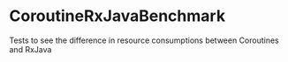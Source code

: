 # CoroutineRxJavaBenchmark
Tests to see the difference in resource consumptions between Coroutines and RxJava
